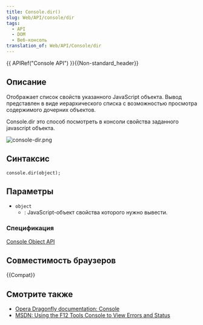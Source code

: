 ```yaml
---
title: Console.dir()
slug: Web/API/console/dir
tags:
  - API
  - DOM
  - Веб-консоль
translation_of: Web/API/Console/dir
---
```


{{ APIRef("Console API") }}{{Non-standard_header}}

## Описание

Отображает список свойств указанного JavaScript объекта. Вывод представлен в виде иерархического списка с возможностью просмотра содержимого дочерних объектов.

Console.dir это способ посмотреть в консоли свойства заданного javascript объекта.

![console-dir.png](/@api/deki/files/6081/=console-dir.png)

## Синтаксис

```
console.dir(object);
```

## Параметры

- `object`
  - : JavaScript-объект свойства которого нужно вывести.

### Спецификация

[Console Object API](https://github.com/DeveloperToolsWG/console-object/blob/master/api.md#consoledirobject)

## Совместимость браузеров

{{Compat}}

## Смотрите также

- [Opera Dragonfly documentation: Console](http://www.opera.com/dragonfly/documentation/console/)
- [MSDN: Using the F12 Tools Console to View Errors and Status](http://msdn.microsoft.com/library/gg589530)
